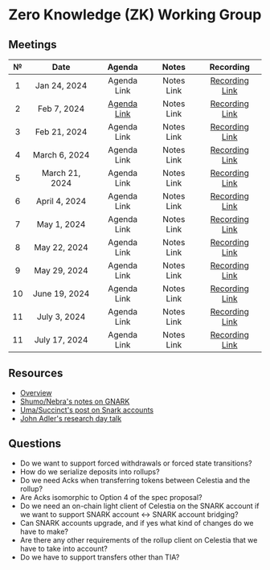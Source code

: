 # Zero Knowledge (ZK) Working Group

## Meetings

| № |      Date      |                                                         Agenda                                                         |   Notes    |                                                Recording                                                |
|:-:|:--------------:|:----------------------------------------------------------------------------------------------------------------------:|:----------:|:-------------------------------------------------------------------------------------------------------:|
| 1 |  Jan 24, 2024  |                                                      Agenda Link                                                       | Notes Link | [Recording Link](https://drive.google.com/file/d/1lB8GsyMicC3W-kmT8urjq6VXvf3S0CY4/view?usp=drive_link) |
| 2 |  Feb 7, 2024   | [Agenda Link](https://docs.google.com/presentation/d/1jTf28upZBGwrrD8DiFVWTZZtNj_5XvNHhAtqIJuQWtY/edit?usp=drive_link) | Notes Link | [Recording Link](https://drive.google.com/file/d/1v9iB_mNRp9_oIZWMX6PFO652y0jnBvHD/view?usp=drive_link) |
| 3 |  Feb 21, 2024  |                                                      Agenda Link                                                       | Notes Link | [Recording Link](https://drive.google.com/file/d/1tjjbiXfgbbWcRHuo1RH51OvmLKIJPIhQ/view?usp=drive_link) |
| 4 | March 6, 2024  |                                                      Agenda Link                                                       | Notes Link | [Recording Link](https://drive.google.com/file/d/1iTa6U6BSsLMcaHJ4rB-KlLPOJInlJ7r2/view?usp=drive_link) |
| 5 | March 21, 2024 |                                                      Agenda Link                                                       | Notes Link | [Recording Link](https://drive.google.com/file/d/1vKg8qA6tSAXPopt6G0Bsgf9jdAAjeN3u/view?usp=drive_link) |
| 6 | April 4, 2024  |                                                      Agenda Link                                                       | Notes Link | [Recording Link](https://drive.google.com/file/d/1ZvPuRZc0NhA52-8dfxpULZE2K4PYKwB-/view?usp=drive_link) |
| 7 |  May 1, 2024   |                                                      Agenda Link                                                       | Notes Link | [Recording Link](https://drive.google.com/file/d/1qMjamf5Bb0qC0O3J2Ar_EPnw14_6q6os/view?usp=drive_link) |
| 8 |  May 22, 2024  |                                                      Agenda Link                                                       | Notes Link | [Recording Link](https://drive.google.com/file/d/1m_KAVIkLWYkWxF0iPkKaSByCw5HV-g-q/view?usp=drive_link) |
| 9 |  May 29, 2024  |                                                      Agenda Link                                                       | Notes Link | [Recording Link](https://drive.google.com/file/d/1bYW8yyL3rcneDDXqwcXMKJxxr7vAHdV0/view?usp=drive_link) |
| 10 |  June 19, 2024  |                                                      Agenda Link                                                       | Notes Link | [Recording Link](https://drive.google.com/file/d/1qE4Cs94PHN2d2XgocTS3eZvK0DiCtPfh/view?usp=sharing) |
| 11 |  July 3, 2024  |                                                      Agenda Link                                                       | Notes Link | [Recording Link](https://drive.google.com/file/d/1G3-neciXRTAUPj9whRVw9sCwokdzx8rk/view?usp=drive_link) |
| 11 |  July 17, 2024  |                                                      Agenda Link                                                       | Notes Link | [Recording Link](https://drive.google.com/file/d/1NUXTr8K_21Kthtf4uGDdjDf6Wlv6uJC9/view?usp=drive_link) |

## Resources

- [Overview](overview.md)
- [Shumo/Nebra's notes on GNARK](https://hackmd.io/@nebra-one/Bk2E3JfJA)
- [Uma/Succinct's post on Snark accounts](https://forum.celestia.org/t/celestia-snark-accounts-design-spec/1639)
- [John Adler's research day talk](https://www.youtube.com/watch?v=SrZ9Ux2Ktt8)

## Questions

- Do we want to support forced withdrawals or forced state transitions?
- How do we serialize deposits into rollups?
- Do we need Acks when transferring tokens between Celestia and the rollup?
- Are Acks isomorphic to Option 4 of the spec proposal?
- Do we need an on-chain light client of Celestia on the SNARK account if we want to support SNARK account <-> SNARK account bridging?
- Can SNARK accounts upgrade, and if yes what kind of changes do we have to make?
- Are there any other requirements of the rollup client on Celestia that we have to take into account?
- Do we have to support transfers other than TIA?
